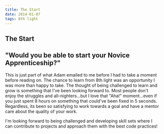 ```yaml
---
title: The Start
date: 2014-01-07
tags: 8th light
---
```


<article>
<h1>The Start</h1>
<h2>"Would you be able to start your Novice Apprenticeship?"</h2>

<p>This is just part of what Adam emailed to me before I had to take a moment before reading on. The chance to learn from 8th light was an opportunity I was more than happy to take. The thought of being challenged to learn and grow is something that I've been looking forward to. Most people don't enjoy the struggles and all-nighters...but I love that "Aha!" moment...even if you just spent 8 hours on something that could've been fixed in 5 seconds. Regardless, its been so satisfying to work towards a goal and have a mentor care about the quality of your work.</p>

<p>I'm looking forward to being challenged and developing skill sets where I can contribute to projects and approach them with the best code practices!</p>
</article>